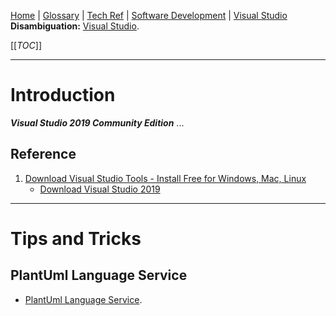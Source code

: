 [Home](/Slalom-LLC/Slalom-Consulting) | [Glossary](/Glossary) | [Tech Ref](/Tech-Ref) | [Software Development](/Tech-Ref/Software-Development) | [Visual Studio](/Tech-Ref/Microsoft/Visual-Studio)
**Disambiguation:** [Visual Studio](/Tech-Ref/Microsoft/Visual-Studio).

[[_TOC_]]

---
# Introduction
***Visual Studio 2019 Community Edition*** ...

## Reference
1. [Download Visual Studio Tools - Install Free for Windows, Mac, Linux](https://visualstudio.microsoft.com/downloads/)
   - [Download Visual Studio 2019](https://visualstudio.microsoft.com/thank-you-downloading-visual-studio/?sku=Community&channel=Release&source=VSLandingPage&cid=2014)

---
# Tips and Tricks

## PlantUml Language Service
- [PlantUml Language Service](/Tech-Ref/Microsoft/Visual-Studio/PlantUml-Language-Service).
